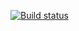 [![Build status](https://ci.appveyor.com/api/projects/status/og5fg80ut7huonsq/branch/main?svg=true)](https://ci.appveyor.com/project/AlaniyaIl/bdd/branch/main)
